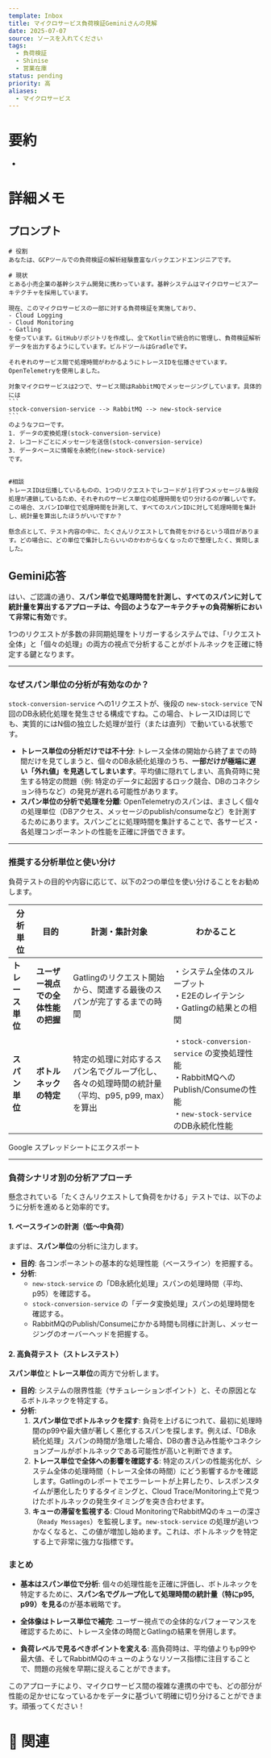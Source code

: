 ```yaml
---
template: Inbox
title: マイクロサービス負荷検証Geminiさんの見解
date: 2025-07-07
source: ソースを入れてください
tags:
  - 負荷検証
  - Shinise
  - 営業在庫
status: pending
priority: 高
aliases:
  - マイクロサービス
---
```


# 要約
- 

# 詳細メモ

## プロンプト
`````
# 役割
あなたは、GCPツールでの負荷検証の解析経験豊富なバックエンドエンジニアです。

# 現状
とある小売企業の基幹システム開発に携わっています。基幹システムはマイクロサービスアーキテクチャを採用しています。

現在、このマイクロサービスの一部に対する負荷検証を実施しており、
- Cloud Logging
- Cloud Monitoring
- Gatling
を使っています。GitHubリポジトリを作成し、全てKotlinで統合的に管理し、負荷検証解析データを出力するようにしています。ビルドツールはGradleです。

それぞれのサービス間で処理時間がわかるようにトレースIDを伝播させています。OpenTelemetryを使用しました。

対象マイクロサービスは2つで、サービス間はRabbitMQでメッセージングしています。具体的には
```
stock-conversion-service --> RabbitMQ --> new-stock-service
```
のようなフローです。
1. データの変換処理(stock-conversion-service)
2. レコードごとにメッセージを送信(stock-conversion-service)
3. データベースに情報を永続化(new-stock-service)
です。


#相談
トレースIDは伝播しているものの、1つのリクエストでレコードが１行ずつメッセージ＆後段処理が連鎖しているため、それぞれのサービス単位の処理時間を切り分けるのが難しいです。この場合、スパンID単位で処理時間を計測して、すべてのスパンIDに対して処理時間を集計し、統計量を算出したほうがいいですか？

懸念点として、テスト内容の中に、たくさんリクエストして負荷をかけるという項目があります。どの場合に、どの単位で集計したらいいのかわからなくなったので整理したく、質問しました。
`````

## Gemini応答
はい、ご認識の通り、**スパン単位で処理時間を計測し、すべてのスパンに対して統計量を算出するアプローチは、今回のようなアーキテクチャの負荷解析において非常に有効**です。

1つのリクエストが多数の非同期処理をトリガーするシステムでは、「リクエスト全体」と「個々の処理」の両方の視点で分析することがボトルネックを正確に特定する鍵となります。

---

### なぜスパン単位の分析が有効なのか？

`stock-conversion-service` への1リクエストが、後段の `new-stock-service` でN回のDB永続化処理を発生させる構成ですね。この場合、トレースIDは同じでも、実質的にはN個の独立した処理が並行（または直列）で動いている状態です。

- **トレース単位の分析だけでは不十分**: トレース全体の開始から終了までの時間だけを見てしまうと、個々のDB永続化処理のうち、**一部だけが極端に遅い「外れ値」を見逃してしまいます**。平均値に隠れてしまい、高負荷時に発生する特定の問題（例: 特定のデータに起因するロック競合、DBのコネクション待ちなど）の発見が遅れる可能性があります。    
- **スパン単位の分析で処理を分離**: OpenTelemetryのスパンは、まさしく個々の処理単位（DBアクセス、メッセージのpublish/consumeなど）を計測するためにあります。スパンごとに処理時間を集計することで、各サービス・各処理コンポーネントの性能を正確に評価できます。


---

### 推奨する分析単位と使い分け

負荷テストの目的や内容に応じて、以下の2つの単位を使い分けることをお勧めします。

| 分析単位       | 目的                  | 計測・集計対象                                                | わかること                                                                                                 |
| ---------- | ------------------- | ------------------------------------------------------ | ----------------------------------------------------------------------------------------------------- |
| **トレース単位** | **ユーザー視点での全体性能の把握** | Gatlingのリクエスト開始から、関連する最後のスパンが完了するまでの時間                 | ・システム全体のスループット  <br>・E2Eのレイテンシ  <br>・Gatlingの結果との相関                                                   |
| **スパン単位**  | **ボトルネックの特定**       | 特定の処理に対応するスパン名でグループ化し、各々の処理時間の統計量（平均、p95, p99, max）を算出 | ・`stock-conversion-service` の変換処理性能<br>・RabbitMQへのPublish/Consumeの性能<br>・`new-stock-service` のDB永続化性能 |

Google スプレッドシートにエクスポート

---

### 負荷シナリオ別の分析アプローチ

懸念されている「たくさんリクエストして負荷をかける」テストでは、以下のように分析を進めると効率的です。

#### 1. ベースラインの計測（低〜中負荷）
まずは、**スパン単位**の分析に注力します。
- **目的**: 各コンポーネントの基本的な処理性能（ベースライン）を把握する。
- **分析**:
    - `new-stock-service` の「DB永続化処理」スパンの処理時間（平均、p95）を確認する。
    - `stock-conversion-service` の「データ変換処理」スパンの処理時間を確認する。
    - RabbitMQのPublish/Consumeにかかる時間も同様に計測し、メッセージングのオーバーヘッドを把握する。

#### 2. 高負荷テスト（ストレステスト）
**スパン単位**と**トレース単位**の両方で分析します。
- **目的**: システムの限界性能（サチュレーションポイント）と、その原因となるボトルネックを特定する。
- **分析**:
    1. **スパン単位でボトルネックを探す**: 負荷を上げるにつれて、最初に処理時間のp99や最大値が著しく悪化するスパンを探します。例えば、「DB永続化処理」スパンの時間が急増した場合、DBの書き込み性能やコネクションプールがボトルネックである可能性が高いと判断できます。
    2. **トレース単位で全体への影響を確認する**: 特定のスパンの性能劣化が、システム全体の処理時間（トレース全体の時間）にどう影響するかを確認します。Gatlingのレポートでエラーレートが上昇したり、レスポンスタイムが悪化したりするタイミングと、Cloud Trace/Monitoring上で見つけたボトルネックの発生タイミングを突き合わせます。
    3. **キューの滞留を監視する**: Cloud MonitoringでRabbitMQのキューの深さ（`Ready Messages`）を監視します。`new-stock-service` の処理が追いつかなくなると、この値が増加し始めます。これは、ボトルネックを特定する上で非常に強力な指標です。

### まとめ
- **基本はスパン単位で分析**: 個々の処理性能を正確に評価し、ボトルネックを特定するために、**スパン名でグループ化して処理時間の統計量（特にp95, p99）を見る**のが基本戦略です。
    
- **全体像はトレース単位で補完**: ユーザー視点での全体的なパフォーマンスを確認するために、トレース全体の時間とGatlingの結果を併用します。
    
- **負荷レベルで見るべきポイントを変える**: 高負荷時は、平均値よりもp99や最大値、そしてRabbitMQのキューのようなリソース指標に注目することで、問題の兆候を早期に捉えることができます。
    

このアプローチにより、マイクロサービス間の複雑な連携の中でも、どの部分が性能の足かせになっているかをデータに基づいて明確に切り分けることができます。頑張ってください！

# 🔗 関連
